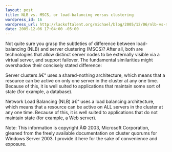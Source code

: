 ```yaml
--- 
layout: post
title: NLB vs. MSCS, or load-balancing versus clustering
wordpress_id: 16
wordpress_url: http://lackoftalent.org/michael/blog/2005/12/06/nlb-vs-mscs-or-load-balancing-versus-clustering/
date: 2005-12-06 17:04:00 -05:00
---
```

Not quite sure you grasp the subtleties of difference between load-balancing (NLB) and server clustering (MSCS)? After all, both are technologies that allow distinct server nodes to be externally visible via a virtual server, and support failover. The fundamental similarities might overshadow their concisely stated difference:

Server clusters â€“ uses a shared-nothing architecture, which means that a resource can be active on only one server in the cluster at any one time. Because of this, it is well suited to applications that maintain some sort of state (for example, a database).

Network Load Balancing (NLB) â€“ uses a load balancing architecture, which means that a resource can be active on ALL servers in the cluster at any one time. Because of this, it is well suited to applications that do not maintain state (for example, a Web server).

Note: This information is copyright Â© 2003, Microsoft Corporation, gleaned from the freely available documentation on cluster quorums for Windows Server 2003. I provide it here for the sake of convenience and exposure.
